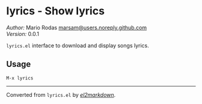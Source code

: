 # lyrics - Show lyrics

*Author:* Mario Rodas <marsam@users.noreply.github.com><br>
*Version:* 0.0.1<br>

`lyrics.el` interface to download and display songs lyrics.

## Usage

    M-x lyrics


---
Converted from `lyrics.el` by [*el2markdown*](https://github.com/Lindydancer/el2markdown).
